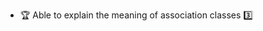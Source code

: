 * <span id="outcome-associations-associationClasses-one">:trophy: Able to explain the meaning of association classes :three:</span>
